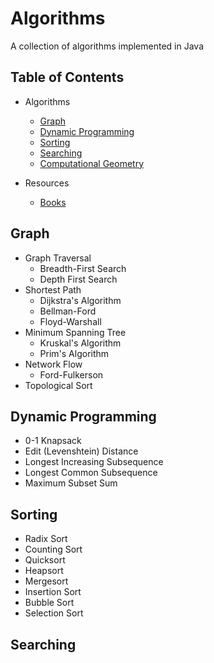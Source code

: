 # Algorithms
A collection of algorithms implemented in Java

## Table of Contents
* Algorithms
  + [Graph](https://github.com/caseymeiz/Algorithms#graph)
  + [Dynamic Programming](https://github.com/caseymeiz/Algorithms#dynamic-programming)
  + [Sorting](https://github.com/caseymeiz/Algorithms#sorting)
  + [Searching](https://github.com/caseymeiz/Algorithms#searching)
  + [Computational Geometry](https://github.com/caseymeiz/Algorithms#computational-geometry)

* Resources
  + [Books](https://github.com/caseymeiz/Algorithms#books)

## Graph
* Graph Traversal
  + Breadth-First Search
  + Depth First Search
* Shortest Path
  + Dijkstra's Algorithm
  + Bellman-Ford
  + Floyd-Warshall
* Minimum Spanning Tree
  + Kruskal's Algorithm
  + Prim's Algorithm
* Network Flow
  + Ford-Fulkerson
* Topological Sort

## Dynamic Programming
* 0-1 Knapsack
* Edit (Levenshtein) Distance
* Longest Increasing Subsequence
* Longest Common Subsequence
* Maximum Subset Sum


## Sorting
* Radix Sort
* Counting Sort
* Quicksort
* Heapsort
* Mergesort
* Insertion Sort
* Bubble Sort
* Selection Sort

## Searching


